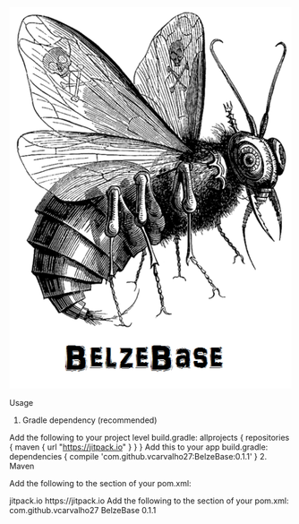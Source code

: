 ![alt tag](https://github.com/vcarvalho27/BelzeBase/blob/master/belzebase.png)


Usage

1. Gradle dependency (recommended)

Add the following to your project level build.gradle:
allprojects {
    repositories {
        maven { url "https://jitpack.io" }
    }
}
Add this to your app build.gradle:
dependencies {
    compile 'com.github.vcarvalho27:BelzeBase:0.1.1'
}
2. Maven

Add the following to the <repositories> section of your pom.xml:

<repository>
    <id>jitpack.io</id>
    <url>https://jitpack.io</url>
</repository>
Add the following to the <dependencies> section of your pom.xml:

<dependency>
    <groupId>com.github.vcarvalho27</groupId>
	  <artifactId>BelzeBase</artifactId>
	  <version>0.1.1</version>
</dependency>

